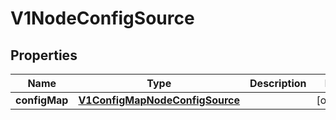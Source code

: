
# V1NodeConfigSource

## Properties
Name | Type | Description | Notes
------------ | ------------- | ------------- | -------------
**configMap** | [**V1ConfigMapNodeConfigSource**](V1ConfigMapNodeConfigSource.md) |  |  [optional]



